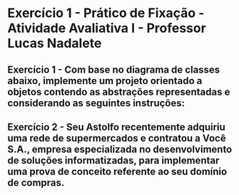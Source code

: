 # Exercício 1 - Prático de Fixação - Atividade Avaliativa I - Professor Lucas Nadalete

## Exercício 1 - Com base no diagrama de classes abaixo, implemente um projeto orientado a objetos contendo as abstrações representadas e considerando as seguintes instruções:



## Exercício 2 - Seu Astolfo recentemente adquiriu uma rede de supermercados e contratou a Você S.A., empresa especializada no desenvolvimento de soluções informatizadas, para implementar uma prova de conceito referente ao seu domínio de compras.

